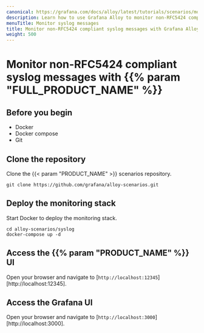 ```yaml
---
canonical: https://grafana.com/docs/alloy/latest/tutorials/scenarios/monitor-syslog-messages/
description: Learn how to use Grafana Alloy to monitor non-RFC5424 compliant syslog messages
menuTitle: Monitor syslog messages
title: Monitor non-RFC5424 compliant syslog messages with Grafana Alloy
weight: 500
---
```


# Monitor non-RFC5424 compliant syslog messages with {{% param "FULL_PRODUCT_NAME" %}}

## Before you begin

* Docker
* Docker compose
* Git

## Clone the repository

Clone the {{< param "PRODUCT_NAME" >}} scenarios repository.

```shell
git clone https://github.com/grafana/alloy-scenarios.git
```

## Deploy the monitoring stack

Start Docker to deploy the monitoring stack.

```shell
cd alloy-scenarios/syslog
docker-compose up -d
```

## Access the {{% param "PRODUCT_NAME" %}} UI

Open your browser and navigate to [`http://localhost:12345`][http://localhost:12345].

## Access the Grafana UI

Open your browser and navigate to [`http://localhost:3000`][http://localhost:3000].
